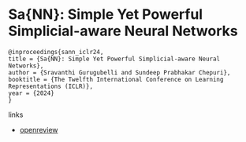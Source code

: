 # Sa{NN}: Simple Yet Powerful Simplicial-aware Neural Networks

```
@inproceedings{sann_iclr24,
title = {Sa{NN}: Simple Yet Powerful Simplicial-aware Neural Networks},
author = {Sravanthi Gurugubelli and Sundeep Prabhakar Chepuri},
booktitle = {The Twelfth International Conference on Learning Representations (ICLR)},
year = {2024}
}
```

links
- [openreview](https://openreview.net/forum?id=eUgS9Ig8JG)
